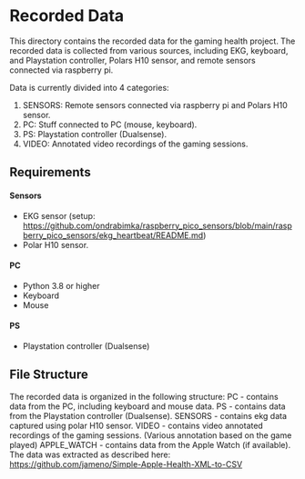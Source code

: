 # Recorded Data
This directory contains the recorded data for the gaming health project. The recorded data is collected from various sources, including EKG, keyboard, and Playstation controller, Polars H10 sensor, and remote sensors connected via raspberry pi.

Data is currently divided into 4 categories:
1. SENSORS: Remote sensors connected via raspberry pi and Polars H10 sensor.
2. PC: Stuff connected to PC (mouse, keyboard).
3. PS: Playstation controller (Dualsense).
4. VIDEO: Annotated video recordings of the gaming sessions.

## Requirements
#### Sensors
- EKG sensor (setup: https://github.com/ondrabimka/raspberry_pico_sensors/blob/main/raspberry_pico_sensors/ekg_heartbeat/README.md)
- Polar H10 sensor.

#### PC
- Python 3.8 or higher
- Keyboard
- Mouse

#### PS
- Playstation controller (Dualsense)

## File Structure

The recorded data is organized in the following structure:
PC - contains data from the PC, including keyboard and mouse data.
PS - contains data from the Playstation controller (Dualsense).
SENSORS - contains ekg data captured using polar H10 sensor.
VIDEO - contains video annotated recordings of the gaming sessions. (Various annotation based on the game played)
APPLE_WATCH - contains data from the Apple Watch (if available). The data was extracted as described here: https://github.com/jameno/Simple-Apple-Health-XML-to-CSV


